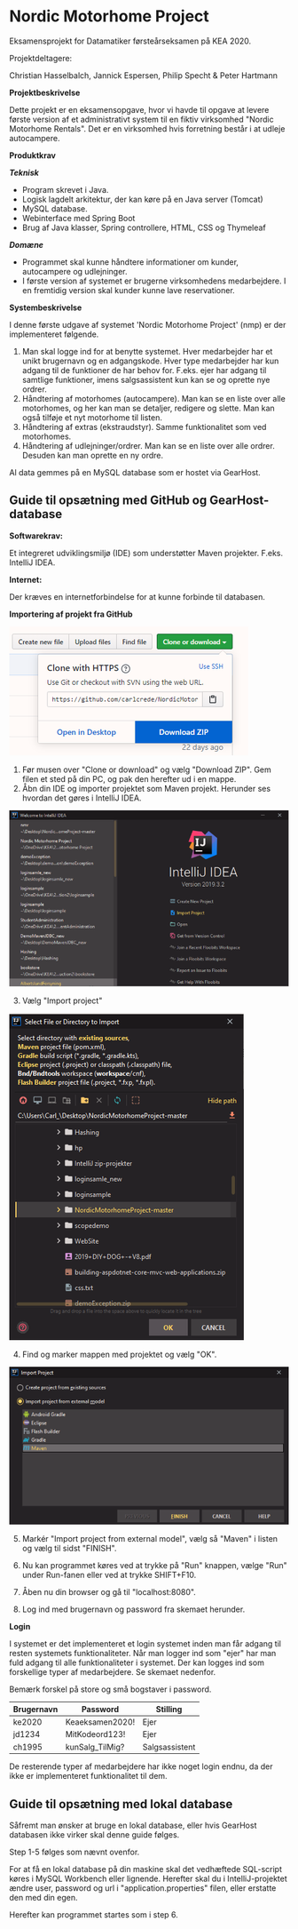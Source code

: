 # Nordic Motorhome Project

Eksamensprojekt for Datamatiker førsteårseksamen på KEA 2020.

Projektdeltagere:

Christian Hasselbalch, Jannick Espersen, Philip Specht &amp; Peter Hartmann


**Projektbeskrivelse**

Dette projekt er en eksamensopgave, hvor vi havde til opgave at levere første version af et administrativt system til en fiktiv virksomhed &quot;Nordic Motorhome Rentals&quot;. Det er en virksomhed hvis forretning består i at udleje autocampere.

**Produktkrav**

***Teknisk***
- Program skrevet i Java.
- Logisk lagdelt arkitektur, der kan køre på en Java server (Tomcat)
- MySQL database.
- Webinterface med Spring Boot
- Brug af Java klasser, Spring controllere, HTML, CSS og Thymeleaf

***Domæne***
- Programmet skal kunne håndtere informationer om kunder, autocampere og udlejninger.
- I første version af systemet er brugerne virksomhedens medarbejdere. I en fremtidig version skal kunder kunne lave reservationer.



**Systembeskrivelse**

I denne første udgave af systemet &#39;Nordic Motorhome Project&#39; (nmp) er der implementeret følgende.

1. Man skal logge ind for at benytte systemet. Hver medarbejder har et unikt brugernavn og en adgangskode. Hver type medarbejder har kun adgang til de funktioner de har behov for. F.eks. ejer har adgang til samtlige funktioner, imens salgsassistent kun kan se og oprette nye ordrer.
2. Håndtering af motorhomes (autocampere). Man kan se en liste over alle motorhomes, og her kan man se detaljer, redigere og slette. Man kan også tilføje et nyt motorhome til listen.
3. Håndtering af extras (ekstraudstyr). Samme funktionalitet som ved motorhomes.
4. Håndtering af udlejninger/ordrer. Man kan se en liste over alle ordrer. Desuden kan man oprette en ny ordre.

Al data gemmes på en MySQL database som er hostet via GearHost.



## Guide til opsætning med GitHub og GearHost-database

**Softwarekrav:**

Et integreret udviklingsmiljø (IDE) som understøtter Maven projekter. F.eks. IntelliJ IDEA.

**Internet:**

Der kræves en internetforbindelse for at kunne forbinde til databasen.

**Importering af projekt fra GitHub**

![Step 1](docs/images/step1.png "Download af projekt")
1. Før musen over &quot;Clone or download&quot; og vælg &quot;Download ZIP&quot;. Gem filen et sted på din PC, og pak den herefter ud i en mappe.
2. Åbn din IDE og importer projektet som Maven projekt. Herunder ses hvordan det gøres i IntelliJ IDEA.

![Step 2 og 3](docs/images/step2plus3.png "Importering af projekt til IntelliJ")

3. Vælg &quot;Import project&quot;

![Step 4](docs/images/step4.png "Find og marker projekt")

4. Find og marker mappen med  projektet og vælg &quot;OK&quot;.

![Step 5](docs/images/step5.png "Immporter som Maven projekt")

5. Markér &quot;Import project from external model&quot;, vælg så &quot;Maven&quot; i listen og vælg til sidst &quot;FINISH&quot;.

6. Nu kan programmet køres ved at trykke på &quot;Run&quot; knappen, vælge &quot;Run&quot; under Run-fanen eller ved at trykke SHIFT+F10.

7. Åben nu din browser og gå til &quot;localhost:8080&quot;.

8. Log ind med brugernavn og password fra skemaet herunder.


**Login**

I systemet er det implementeret et login systemet inden man får adgang til resten systemets funktionaliteter. Når man logger ind som &quot;ejer&quot; har man fuld adgang til alle funktionaliteter i systemet. Der kan logges ind som forskellige typer af medarbejdere. Se skemaet nedenfor.

Bemærk forskel på store og små bogstaver i password.

| **Brugernavn** | **Password** | **Stilling** |
| --- | --- | --- |
| ke2020 | Keaeksamen2020! | Ejer |
| jd1234 | MitKodeord123! | Ejer |
| ch1995 | kunSalg\_TilMig? | Salgsassistent |

De resterende typer af medarbejdere har ikke noget login endnu, da der ikke er implementeret funktionalitet til dem.

## Guide til opsætning med lokal database

Såfremt man ønsker at bruge en lokal database, eller hvis GearHost databasen ikke virker skal denne guide følges.

Step 1-5 følges som nævnt ovenfor.

For at få en lokal database på din maskine skal det vedhæftede SQL-script køres i MySQL Workbench eller lignende. Herefter skal du i IntelliJ-projektet ændre user, password og url i &quot;application.properties&quot; filen, eller erstatte den med din egen.

Herefter kan programmet startes som i step 6.
